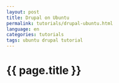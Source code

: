 ```yaml
---
layout: post
title: Drupal on Ubuntu
permalink: tutorials/drupal-ubuntu.html
language: en
categories: tutorials
tags: ubuntu drupal tutorial
---
```


# {{ page.title }}

